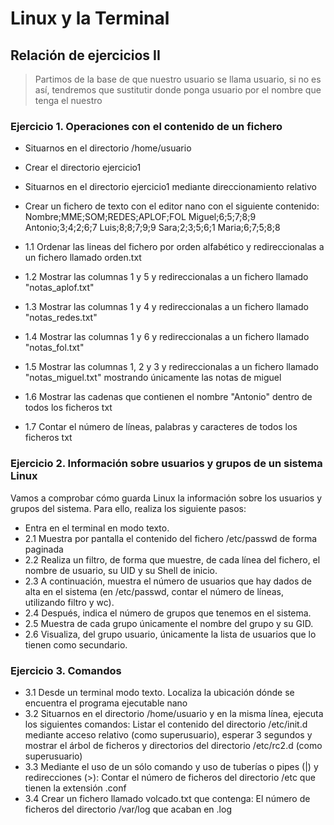 # Linux y la Terminal

## Relación de ejercicios II

> Partimos de la base de que nuestro usuario se llama usuario, si no es así, tendremos que sustitutir donde ponga usuario por el nombre que tenga el nuestro

### Ejercicio 1. Operaciones con el contenido de un fichero
- Situarnos en el directorio /home/usuario
- Crear el directorio ejercicio1
- Situarnos en el directorio ejercicio1 mediante direccionamiento relativo
- Crear un fichero de texto con el editor nano con el siguiente contenido:
Nombre;MME;SOM;REDES;APLOF;FOL
Miguel;6;5;7;8;9
Antonio;3;4;2;6;7
Luis;8;8;7;9;9
Sara;2;3;5;6;1
Maria;6;7;5;8;8

- 1.1 Ordenar las lineas del fichero por orden alfabético y redireccionalas a un fichero llamado
orden.txt
- 1.2 Mostrar las columnas 1 y 5 y redireccionalas a un fichero llamado "notas_aplof.txt"
- 1.3 Mostrar las columnas 1 y 4 y redireccionalas a un fichero llamado "notas_redes.txt"
- 1.4 Mostrar las columnas 1 y 6 y redireccionalas a un fichero llamado "notas_fol.txt"
- 1.5 Mostrar las columnas 1, 2 y 3 y redireccionalas a un fichero llamado "notas_miguel.txt" mostrando únicamente las notas de miguel
- 1.6 Mostrar las cadenas que contienen el nombre "Antonio" dentro de todos los ficheros txt
- 1.7 Contar el número de líneas, palabras y caracteres de todos los ficheros txt


### Ejercicio 2. Información sobre usuarios y grupos de un sistema Linux
Vamos a comprobar cómo guarda Linux la información sobre los usuarios y grupos del sistema.
Para ello, realiza los siguiente pasos:
- Entra en el terminal en modo texto.
- 2.1 Muestra por pantalla el contenido del fichero /etc/passwd de forma paginada
- 2.2 Realiza un filtro, de forma que muestre, de cada línea del fichero, el nombre de usuario, su UID y su Shell de inicio.
- 2.3 A continuación, muestra el número de usuarios que hay dados de alta en el sistema (en /etc/passwd, contar el número de líneas, utilizando filtro y wc).
- 2.4 Después, indica el número de grupos que tenemos en el sistema.
- 2.5 Muestra de cada grupo únicamente el nombre del grupo y su GID.
- 2.6 Visualiza, del grupo usuario, únicamente la lista de usuarios que lo tienen como secundario.

### Ejercicio 3. Comandos
- 3.1 Desde un terminal modo texto. Localiza la ubicación dónde se encuentra el programa ejecutable nano
- 3.2 Situarnos en el directorio /home/usuario y en la misma línea, ejecuta los siguientes comandos: Listar el contenido del directorio /etc/init.d mediante acceso relativo (como superusuario), esperar 3 segundos y mostrar el árbol de ficheros y directorios del directorio /etc/rc2.d (como superusuario)
- 3.3 Mediante el uso de un sólo comando y uso de tuberías o pipes (|) y redirecciones (>): Contar el número de ficheros del directorio /etc que tienen la extensión .conf
- 3.4 Crear un fichero llamado volcado.txt que contenga: El número de ficheros del directorio /var/log que acaban en .log
